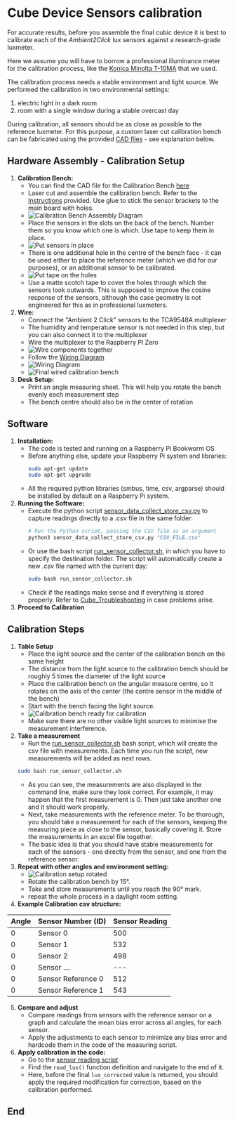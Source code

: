 # Cube Device Sensors calibration

For accurate results, before you assemble the final cubic device it is best to calibrate each of the _Ambient2Click_ lux sensors against a research-grade luxmeter.

Here we assume you will have to borrow a professional illuminance meter for the calibration process, like the [Konica Minolta T-10MA](https://www.konicaminolta.eu/eu-en/hardware/measuring-instruments/light-and-display-measurement/illuminance-meters/t-10a-t-10ma) that we used.

The calibration process needs a stable environment and light source. We performed the calibration in two environmental settings:
1. electric light in a dark room
2. room with a single window during a stable overcast day

During calibration, all sensors should be as close as possible to the reference luxmeter. For this purpose, a custom laser cut calibration bench can be fabricated using the provided [CAD files](../src/hardware/Calibration_Bench.dwg) - see explanation below.

## Hardware Assembly - Calibration Setup

1. **Calibration Bench:**
	- You can find the CAD file for the Calibration Bench [here](../src/hardware/Calibration_Bench.dwg)
	- Laser cut and assemble the calibration bench. Refer to the [Instructions](Images/Calibration_Bench_Assembly_Diagram.png) provided. Use glue to stick the sensor brackets to the main board with holes.
	- ![Calibration Bench Assembly Diagram](Images/Cube_Calibration_00_Bench_Assembly_Diagram.png)
	- Place the sensors in the slots on the back of the bench. Number them so you know which one is which. Use tape to keep them in place.
	- ![Put sensors in place](Images/Cube_Calibration_02.png)
	- There is one additional hole in the centre of the bench face - it can be used either to place the reference meter (which we did for our purposes), or an additional sensor to be calibrated.
	- ![Put tape on the holes](Images/Cube_Calibration_04.png)
	- Use a matte scotch tape to cover the holes through which the sensors look outwards. This is supposed to improve the cosine response of the sensors, although the case geometry is not engineered for this as in professional luxmeters.
2. **Wire:**
   - Connect the "Ambient 2 Click" sensors to the TCA9548A multiplexer
   - The humidity and temperature sensor is not needed in this step, but you can also connect it to the multiplexer
   - Wire the multiplexer to the Raspberry Pi Zero
   - ![Wire components together](Images/Cube_Calibration_03.png)
   - Follow the [Wiring Diagram](Images/Wiring_Diagram.png)
   - ![Wiring Diagram](Images/Wiring_Diagram.png)
   - ![Final wired calibration bench](Images/Cube_Calibration_05.png)
3. **Desk Setup:**
	- Print an angle measuring sheet. This will help you rotate the bench evenly each measurement step
	- The bench centre should also be in the center of rotation

## Software

1. **Installation:**
   - The code is tested and running on a Raspberry Pi Bookworm OS
   - Before anything else, update your Raspberry Pi system and libraries:
     ```bash
     sudo apt-get update
	 sudo apt-get upgrade
     ```
   - All the required python libraries (smbus, time, csv, argparse) should be installed by default on a Raspberry Pi system.
2. **Running the Software:**
   - Execute the python script [sensor_data_collect_store_csv.py](../src/code/sensor_data_collect_store_csv.py) to capture readings directly to a .csv file in the same folder:
     ```bash
     # Run the Python script, passing the CSV file as an argument
	 python3 sensor_data_collect_store_csv.py "CSV_FILE.csv"
     ```
   - Or use the bash script [run_sensor_collector.sh](../src/code/run_sensor_collector.sh), in which you have to specify the destination folder. The script will automatically create a new .csv file named with the current day:
     ```bash
     sudo bash run_sensor_collector.sh
     ```
   - Check if the readings make sense and if everything is stored properly. Refer to [Cube_Troubleshooting](04_Cube_TroubleShooting.md) in case problems arise.
3. **Proceed to Calibration**

## Calibration Steps

1. **Table Setup**
	- Place the light source and the center of the calibration bench on the same height
	- The distance from the light source to the calibration bench should be roughly 5 times the diameter of the light source
	- Place the calibration bench on the angular measure centre, so it rotates on the axis of the center (the centre sensor in the middle of the bench)
	- Start with the bench facing the light source.
	- ![Calibration bench ready for calibration](Images/Cube_Calibration_06.png)
	- Make sure there are no other visible light sources to minimise the measurement interference.
2. **Take a measurement**
 	- Run the [run_sensor_collector.sh](../src/code/run_sensor_collector.sh) bash script, which will create the csv file with measurements. Each time you run the script, new measurements will be added as next rows.
	```bash
	sudo bash run_sensor_collector.sh
	```
 	- As you can see, the measurements are also displayed in the command line, make sure they look correct. For example, it may happen that the first measurement is 0. Then just take another one and it should work properly.
	- Next, take measurements with the reference meter. To be thorough, you should take a measurement for each of the sensors, keeping the measuring piece as close to the sensor, basically covering it. Store the measurements in an excel file together.
	- The basic idea is that you should have stable measurements for each of the sensors - one directly from the sensor, and one from the reference sensor.
4. **Repeat with other angles and environment setting:**
	- ![Calibration setup rotated](Images/Cube_Calibration_07.png)
	- Rotate the calibration bench by 15°.
	- Take and store measurements until you reach the 90° mark.
	- repeat the whole process in a daylight room setting.
5. **Example Calibration csv structure:**

| Angle | Sensor Number (ID) | Sensor Reading |
| ----- | ------------------ | -------------- |
| 0     | Sensor 0           | 500            |
| 0     | Sensor 1           | 532            |
| 0     | Sensor 2           | 498            |
| 0     | Sensor ....        | ---            |
| 0     | Sensor Reference 0 | 512            |
| 0     | Sensor Reference 1 | 543            |

5. **Compare and adjust**
	- Compare readings from sensors with the reference sensor on a graph and calculate the mean bias error across all angles, for each sensor.
	- Apply the adjustments to each sensor to minimize any bias error and hardcode them in the code of the measuring script.
6. **Apply calibration in the code:**
	- Go to the [sensor reading script](../src/code/sensor_data_collect_store_csv.py)
	- Find the `read_lux()` function definition and navigate to the end of it.
	- Here, before the final `lux_corrected` value is returned, you should apply the required modification for correction, based on the calibration performed.

## End
